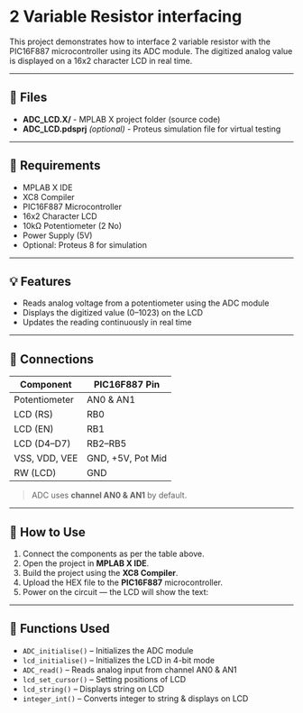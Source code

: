 # 2 Variable Resistor interfacing 

This project demonstrates how to interface 2 variable resistor with the PIC16F887 microcontroller using its ADC module. The digitized analog value is displayed on a 16x2 character LCD in real time.

---

## 📁 Files

- **ADC_LCD.X/** - MPLAB X project folder (source code)
- **ADC_LCD.pdsprj** *(optional)* - Proteus simulation file for virtual testing

---

## 🧰 Requirements

- MPLAB X IDE  
- XC8 Compiler  
- PIC16F887 Microcontroller  
- 16x2 Character LCD  
- 10kΩ Potentiometer  (2 No) 
- Power Supply (5V)  
- Optional: Proteus 8 for simulation

---

## 💡 Features

- Reads analog voltage from a potentiometer using the ADC module  
- Displays the digitized value (0–1023) on the LCD  
- Updates the reading continuously in real time

---

## 🔌 Connections

| Component       | PIC16F887 Pin  |
|----------------|----------------|
| Potentiometer   | AN0 & AN1      |
| LCD (RS)        | RB0            |
| LCD (EN)        | RB1            |
| LCD (D4–D7)     | RB2–RB5        |
| VSS, VDD, VEE   | GND, +5V, Pot Mid |
| RW (LCD)        | GND            |

> ADC uses **channel AN0 & AN1** by default.

---

## 🚀 How to Use

1. Connect the components as per the table above.  
2. Open the project in **MPLAB X IDE**.  
3. Build the project using the **XC8 Compiler**.  
4. Upload the HEX file to the **PIC16F887** microcontroller.  
5. Power on the circuit — the LCD will show the text:
  
---

## 🔁 Functions Used

- `ADC_initialise()` – Initializes the ADC module  
- `lcd_initialise()` – Initializes the LCD in 4-bit mode  
- `ADC_read()` – Reads analog input from channel AN0 & AN1
- `lcd_set_cursor()` – Setting positions of LCD 
- `lcd_string()` – Displays string on LCD
- `integer_int()` – Converts integer to string & displays on LCD

